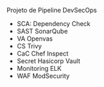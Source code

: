 Projeto de Pipeline DevSecOps 

- SCA:
    Dependency Check
- SAST
    SonarQube
- VA
   Openvas
- CS 
   Trivy
- CaC
   Chef Inspect 
- Secret
   Hasicorp Vault
- Monitoring
   ELK
- WAF
   ModSecurity
